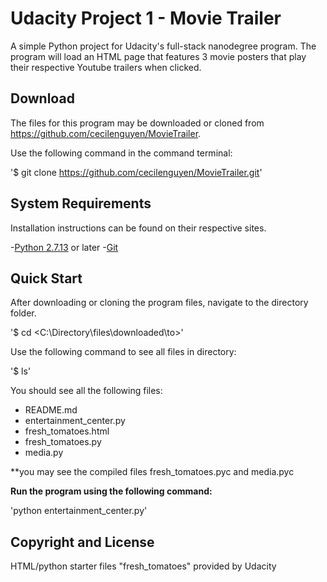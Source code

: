 # Udacity Project 1 - Movie Trailer

A simple Python project for Udacity's full-stack nanodegree program. The program will load an HTML page that features 3 movie posters that play their respective Youtube trailers when clicked. 

## Download

The files for this program may be downloaded or cloned from https://github.com/cecilenguyen/MovieTrailer.

Use the following command in the command terminal:

'$ git clone https://github.com/cecilenguyen/MovieTrailer.git'

## System Requirements
Installation instructions can be found on their respective sites.

-[Python 2.7.13](https://www.python.org/downloads/) or later 
-[Git](https://git-scm.com/downloads)

## Quick Start

After downloading or cloning the program files, navigate to the directory folder.

'$ cd <C:\Directory\files\downloaded\to>'

Use the following command to see all files in directory:

'$ ls'

You should see all the following files: 
- README.md
- entertainment_center.py
- fresh_tomatoes.html
- fresh_tomatoes.py
- media.py

**you may see the compiled files fresh_tomatoes.pyc and media.pyc

**Run the program using the following command:**

'python entertainment_center.py'

## Copyright and License

HTML/python starter files "fresh_tomatoes" provided by Udacity




